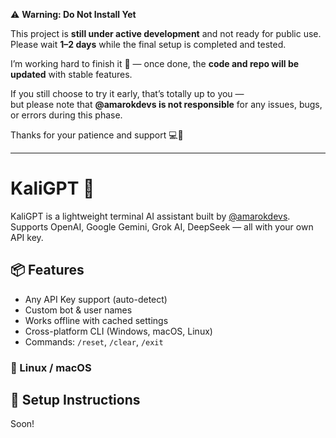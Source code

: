 ⚠️ **Warning: Do Not Install Yet**

This project is **still under active development** and not ready for public use.  
Please wait **1–2 days** while the final setup is completed and tested.

I’m working hard to finish it 🙂 — once done, the **code and repo will be updated** with stable features.

If you still choose to try it early, that’s totally up to you —  
but please note that **@amarokdevs is not responsible** for any issues, bugs, or errors during this phase.

Thanks for your patience and support 💻🚀

---

# KaliGPT 🤖

KaliGPT is a lightweight terminal AI assistant built by [@amarokdevs](https://github.com/amarokdevs).  
Supports OpenAI, Google Gemini, Grok AI, DeepSeek — all with your own API key.

## 📦 Features
- Any API Key support (auto-detect)
- Custom bot & user names
- Works offline with cached settings
- Cross-platform CLI (Windows, macOS, Linux)
- Commands: `/reset`, `/clear`, `/exit`

### 🐧 Linux / macOS

## 🚀 Setup Instructions

Soon!